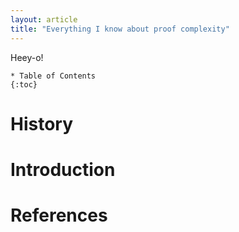 ```yaml
---
layout: article
title: "Everything I know about proof complexity"
---
```


Heey-o!

```
* Table of Contents
{:toc}
```

# History

# Introduction

# References

